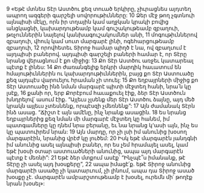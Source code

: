 9 «Եթէ մտնես Տէր Աստծու քեզ տուած երկիրը, չիւրացնես այդտեղ ապրող ազգերի գարշելի սովորութիւնները: 10 Ձեր մէջ թող չգտնուի այնպիսի մէկը, որն իր տղային կամ աղջկան կրակի բովից անցկացնի, կախարդութեամբ կամ գուշակութեամբ զբաղուի, թռչուններին նայելով կանխագուշակումներ անի, 11 մոգութիւններով զբաղուի, վհուկ կամ սուտ մարգարէ լինի, ոգեհարցութեամբ զբաղուի, 12 որովհետեւ Տիրոջ համար պիղծ է նա, ով զբաղւում է այդպիսի բաներով. այդպիսի գարշելի բաների համար է, որ Տէրը նրանց վերացնում է քո միջից: 13 Քո Տէր Աստծու առջեւ կատարեալ պէտք է լինես: 14 Քո ժառանգելիք երկրի մարդիկ հաւատում են հմայութիւններին ու կախարդութիւններին, բայց քո Տէր Աստուածը քեզ այդպէս վարուելու հրաման չի տուել:
15 Քո եղբայրների միջից քո Տէր Աստուածը ինձ նման մարգարէ պիտի մէջտեղ հանի, նրա՛ն կը լսէք, 16 քանի որ, երբ Քորէբում հաւաքուել էիք, ձեր Տէր Աստծուն խնդրելով՝ ասում էիք. “Այլեւս չլսենք մեր Տէր Աստծու ձայնը, այդ մեծ կրակն այլեւս չտեսնենք, որպէսզի չմեռնենք”: 17 Այն ժամանակ Տէրն ինձ ասաց. “Ճիշտ է այն ամէնը, ինչ նրանք ասացին. 18 ես նրանց եղբայրներից քեզ նման մի մարգարէ մէջտեղ կը հանեմ, իմ պատգամները կը դնեմ նրա բերանը, եւ նա նրանց կ՚ասի այն, ինչ ես կը պատուիրեմ նրան: 19 Այն մարդը, որ չի լսի իմ անունից խօսող մարգարէին, նրանից վրէժ կը լուծեմ:
20 Իսկ եթէ մարգարէն յանդգնի իմ անունից ասել այնպիսի բաներ, որ ես չեմ հրամայել ասել, կամ եթէ խօսի օտար աստուածների անունից, ապա այդ մարգարէն պէտք է մեռնի”: 21 Եթէ ձեր մտքում ասէք՝ “Ինչպէ՞ս իմանանք, թէ Տէրը չի ասել այդ խօսքերը”, 22 ապա իմացէ՛ք. եթէ Տիրոջ անունից մարգարէի ասածը չի կատարւում, չի լինում, ապա դա Տիրոջ ասած խօսքը չէ. մարգարէն ամբարշտութեամբ է խօսել, ուրեմն մի՛ թողէք նրան խօսել»:
